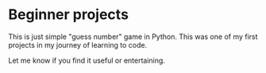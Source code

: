 # Beginner projects
This is just simple "guess number" game in Python.
This was one of my first projects in my journey of learning to code.

Let me know if you find it useful or entertaining.
